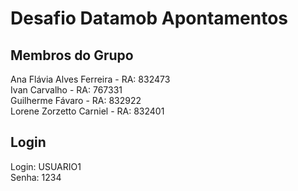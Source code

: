 # Desafio Datamob Apontamentos

## Membros do Grupo
Ana Flávia Alves Ferreira - RA: 832473 \
Ivan Carvalho - RA: 767331 \
Guilherme Fávaro - RA: 832922 \
Lorene Zorzetto Carniel - RA: 832401

## Login
Login: USUARIO1 \
Senha: 1234
